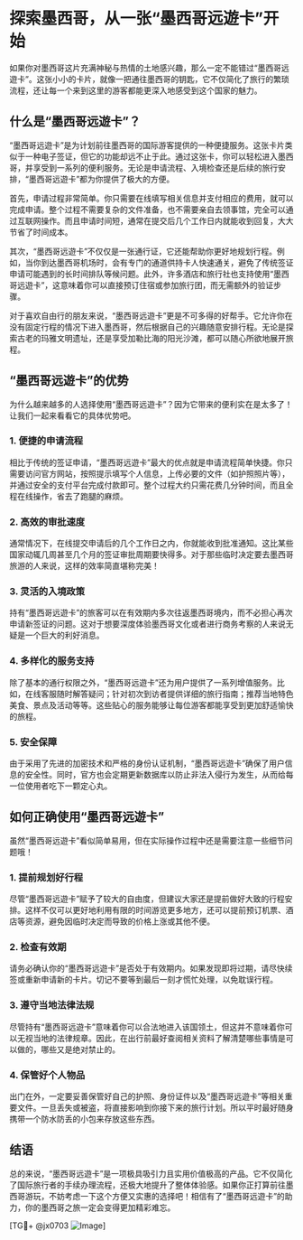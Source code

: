 # 探索墨西哥，从一张“墨西哥远遊卡”开始

如果你对墨西哥这片充满神秘与热情的土地感兴趣，那么一定不能错过“墨西哥远遊卡”。这张小小的卡片，就像一把通往墨西哥的钥匙，它不仅简化了旅行的繁琐流程，还让每一个来到这里的游客都能更深入地感受到这个国家的魅力。

## 什么是“墨西哥远遊卡”？

“墨西哥远遊卡”是为计划前往墨西哥的国际游客提供的一种便捷服务。这张卡片类似于一种电子签证，但它的功能却远不止于此。通过这张卡，你可以轻松进入墨西哥，并享受到一系列的便利服务。无论是申请流程、入境检查还是后续的旅行安排，“墨西哥远遊卡”都为你提供了极大的方便。

首先，申请过程非常简单。你只需要在线填写相关信息并支付相应的费用，就可以完成申请。整个过程不需要复杂的文件准备，也不需要亲自去领事馆，完全可以通过互联网操作。而且申请时间短，通常在提交后几个工作日内就能收到回复，大大节省了时间成本。

其次，“墨西哥远遊卡”不仅仅是一张通行证，它还能帮助你更好地规划行程。例如，当你到达墨西哥机场时，会有专门的通道供持卡人快速通关，避免了传统签证申请可能遇到的长时间排队等候问题。此外，许多酒店和旅行社也支持使用“墨西哥远遊卡”，这意味着你可以直接预订住宿或参加旅行团，而无需额外的验证步骤。

对于喜欢自由行的朋友来说，“墨西哥远遊卡”更是不可多得的好帮手。它允许你在没有固定行程的情况下进入墨西哥，然后根据自己的兴趣随意安排行程。无论是探索古老的玛雅文明遗址，还是享受加勒比海的阳光沙滩，都可以随心所欲地展开旅程。

## “墨西哥远遊卡”的优势

为什么越来越多的人选择使用“墨西哥远遊卡”？因为它带来的便利实在是太多了！让我们一起来看看它的具体优势吧。

### 1. **便捷的申请流程**
相比于传统的签证申请，“墨西哥远遊卡”最大的优点就是申请流程简单快捷。你只需要访问官方网站，按照提示填写个人信息，上传必要的文件（如护照照片等），并通过安全的支付平台完成付款即可。整个过程大约只需花费几分钟时间，而且全程在线操作，省去了跑腿的麻烦。

### 2. **高效的审批速度**
通常情况下，在线提交申请后的几个工作日之内，你就能收到批准通知。这比某些国家动辄几周甚至几个月的签证审批周期要快得多。对于那些临时决定要去墨西哥旅游的人来说，这样的效率简直堪称完美！

### 3. **灵活的入境政策**
持有“墨西哥远遊卡”的旅客可以在有效期内多次往返墨西哥境内，而不必担心再次申请新签证的问题。这对于想要深度体验墨西哥文化或者进行商务考察的人来说无疑是一个巨大的利好消息。

### 4. **多样化的服务支持**
除了基本的通行权限之外，“墨西哥远遊卡”还为用户提供了一系列增值服务。比如，在线客服随时解答疑问；针对初次到访者提供详细的旅行指南；推荐当地特色美食、景点及活动等等。这些贴心的服务能够让每位游客都能享受到更加舒适愉快的旅程。

### 5. **安全保障**
由于采用了先进的加密技术和严格的身份认证机制，“墨西哥远遊卡”确保了用户信息的安全性。同时，官方也会定期更新数据库以防止非法入侵行为发生，从而给每一位使用者吃下一颗定心丸。

## 如何正确使用“墨西哥远遊卡”

虽然“墨西哥远遊卡”看似简单易用，但在实际操作过程中还是需要注意一些细节问题哦！

### 1. 提前规划好行程
尽管“墨西哥远遊卡”赋予了较大的自由度，但建议大家还是提前做好大致的行程安排。这样不仅可以更好地利用有限的时间游览更多地方，还可以提前预订机票、酒店等资源，避免因临时决定而导致的价格上涨或其他不便。

### 2. 检查有效期
请务必确认你的“墨西哥远遊卡”是否处于有效期内。如果发现即将过期，请尽快续签或重新申请新的卡片。切记不要等到最后一刻才慌忙处理，以免耽误行程。

### 3. 遵守当地法律法规
尽管持有“墨西哥远遊卡”意味着你可以合法地进入该国领土，但这并不意味着你可以无视当地的法律规章。因此，在出行前最好查阅相关资料了解清楚哪些事情是可以做的，哪些又是绝对禁止的。

### 4. 保管好个人物品
出门在外，一定要妥善保管好自己的护照、身份证件以及“墨西哥远遊卡”等相关重要文件。一旦丢失或被盗，将直接影响到你接下来的旅行计划。所以平时最好随身携带一个防水防丢的小包来存放这些东西。

## 结语

总的来说，“墨西哥远遊卡”是一项极具吸引力且实用价值极高的产品。它不仅简化了国际旅行者的手续办理流程，还极大地提升了整体体验感。如果你正打算前往墨西哥游玩，不妨考虑一下这个方便又实惠的选择吧！相信有了“墨西哥远遊卡”的助力，你的墨西哥之旅一定会变得更加精彩难忘。

[TG💪+ @jx0703 ![Image](https://github.com/user-attachments/assets/dbca1d08-cadb-493c-b0ec-ad6f7a83f270)]